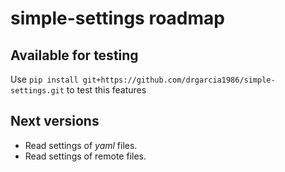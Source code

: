 simple-settings roadmap
=======================

Available for testing
---------------------
Use `pip install git+https://github.com/drgarcia1986/simple-settings.git` to test this features

Next versions
-------------

* Read settings of _yaml_ files.
* Read settings of remote files.
